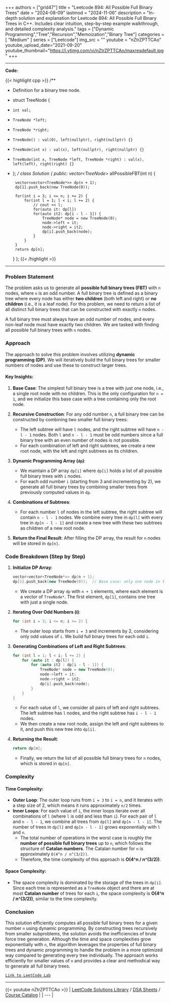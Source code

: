 
+++
authors = ["grid47"]
title = "Leetcode 894: All Possible Full Binary Trees"
date = "2024-08-09"
lastmod = "2024-11-06"
description = "In-depth solution and explanation for Leetcode 894: All Possible Full Binary Trees in C++. Includes clear intuition, step-by-step example walkthrough, and detailed complexity analysis."
tags = ["Dynamic Programming","Tree","Recursion","Memoization","Binary Tree"]
categories = [
    "Medium"
]
series = ["Leetcode"]
img_src = ""
youtube = "nZtrZPTTCAo"
youtube_upload_date="2021-09-20"
youtube_thumbnail="https://i.ytimg.com/vi/nZtrZPTTCAo/maxresdefault.jpg"
+++



---
**Code:**

{{< highlight cpp >}}
/**
 * Definition for a binary tree node.
 * struct TreeNode {
 *     int val;
 *     TreeNode *left;
 *     TreeNode *right;
 *     TreeNode() : val(0), left(nullptr), right(nullptr) {}
 *     TreeNode(int x) : val(x), left(nullptr), right(nullptr) {}
 *     TreeNode(int x, TreeNode *left, TreeNode *right) : val(x), left(left), right(right) {}
 * };
 */
class Solution {
public:
    vector<TreeNode*> allPossibleFBT(int n) {
        
        vector<vector<TreeNode*>> dp(n + 1);
        dp[1].push_back(new TreeNode(0));

        for(int i = 3; i <= n; i += 2) {
            for(int l = 1; l < i; l += 2) {
                // cout << l;
                for(auto it: dp[l])
                for(auto it2: dp[i - l - 1]) {
                    TreeNode* node = new TreeNode(0);
                    node->left = it;
                    node->right = it2;
                    dp[i].push_back(node);
                }
            }
        }
        return dp[n];        
    }
};
{{< /highlight >}}
---

### Problem Statement

The problem asks us to generate all **possible full binary trees (FBT)** with `n` nodes, where `n` is an odd number. A full binary tree is defined as a binary tree where every node has either **two children** (both left and right) or **no children** (i.e., it is a leaf node). For this problem, we need to return a list of all distinct full binary trees that can be constructed with exactly `n` nodes.

A full binary tree must always have an odd number of nodes, and every non-leaf node must have exactly two children. We are tasked with finding all possible full binary trees with `n` nodes.

### Approach

The approach to solve this problem involves utilizing **dynamic programming (DP)**. We will iteratively build the full binary trees for smaller numbers of nodes and use these to construct larger trees.

#### Key Insights:
1. **Base Case**: The simplest full binary tree is a tree with just one node, i.e., a single root node with no children. This is the only configuration for `n = 1`, and we initialize this base case with a tree containing only the root node.
  
2. **Recursive Construction**: For any odd number `n`, a full binary tree can be constructed by combining two smaller full binary trees:
   - The left subtree will have `l` nodes, and the right subtree will have `n - l - 1` nodes. Both `l` and `n - l - 1` must be odd numbers since a full binary tree with an even number of nodes is not possible.
   - For each combination of left and right subtrees, we create a new root node, with the left and right subtrees as its children.

3. **Dynamic Programming Array (`dp`)**:
   - We maintain a DP array `dp[i]` where `dp[i]` holds a list of all possible full binary trees with `i` nodes.
   - For each odd number `i` (starting from 3 and incrementing by 2), we generate all full binary trees by combining smaller trees from previously computed values in `dp`.

4. **Combinations of Subtrees**:
   - For each number `l` of nodes in the left subtree, the right subtree will contain `n - l - 1` nodes. We combine every tree in `dp[l]` with every tree in `dp[n - l - 1]` and create a new tree with these two subtrees as children of a new root node.

5. **Return the Final Result**: After filling the DP array, the result for `n` nodes will be stored in `dp[n]`.

### Code Breakdown (Step by Step)

1. **Initialize DP Array**:
   ```cpp
   vector<vector<TreeNode*>> dp(n + 1);
   dp[1].push_back(new TreeNode(0));  // Base case: only one node in the tree.
   ```
   - We create a DP array `dp` with `n + 1` elements, where each element is a vector of `TreeNode*`. The first element, `dp[1]`, contains one tree with just a single node.

2. **Iterating Over Odd Numbers (i)**:
   ```cpp
   for (int i = 3; i <= n; i += 2) {
   ```
   - The outer loop starts from `i = 3` and increments by 2, considering only odd values of `i`. We build full binary trees for each odd `i`.

3. **Generating Combinations of Left and Right Subtrees**:
   ```cpp
   for (int l = 1; l < i; l += 2) {
       for (auto it : dp[l]) {
           for (auto it2 : dp[i - l - 1]) {
               TreeNode* node = new TreeNode(0);
               node->left = it;
               node->right = it2;
               dp[i].push_back(node);
           }
       }
   }
   ```
   - For each value of `l`, we consider all pairs of left and right subtrees. The left subtree has `l` nodes, and the right subtree has `i - l - 1` nodes.
   - We then create a new root node, assign the left and right subtrees to it, and push this new tree into `dp[i]`.

4. **Returning the Result**:
   ```cpp
   return dp[n];
   ```
   - Finally, we return the list of all possible full binary trees for `n` nodes, which is stored in `dp[n]`.

### Complexity

#### Time Complexity:
- **Outer Loop**: The outer loop runs from `i = 3` to `i = n`, and it iterates with a step size of 2, which means it runs approximately `n/2` times.
- **Inner Loops**: For each value of `i`, the inner loops iterate over all combinations of `l` (where `l` is odd and less than `i`). For each pair of `l` and `n - l - 1`, we combine all trees from `dp[l]` and `dp[n - l - 1]`. The number of trees in `dp[l]` and `dp[n - l - 1]` grows exponentially with `l` and `n`.
  - The total number of operations in the worst case is roughly the **number of possible full binary trees** up to `n`, which follows the structure of **Catalan numbers**. The Catalan number for `n` is approximately `O(4^n / n^(3/2))`.
  - Therefore, the time complexity of this approach is **O(4^n / n^(3/2))**.

#### Space Complexity:
- The space complexity is dominated by the storage of the trees in `dp[i]`. Since each tree is represented as a `TreeNode` object and there are at most **Catalan number** of trees for each `i`, the space complexity is **O(4^n / n^(3/2))**, similar to the time complexity.

### Conclusion

This solution efficiently computes all possible full binary trees for a given number `n` using dynamic programming. By constructing trees recursively from smaller subproblems, the solution avoids the inefficiencies of brute force tree generation. Although the time and space complexities grow exponentially with `n`, the algorithm leverages the properties of full binary trees and dynamic programming to handle the problem in a more optimized way compared to generating every tree individually. The approach works efficiently for smaller values of `n` and provides a clear and methodical way to generate all full binary trees.

[`Link to LeetCode Lab`](https://leetcode.com/problems/all-possible-full-binary-trees/description/)

---
{{< youtube nZtrZPTTCAo >}}
| [LeetCode Solutions Library](https://grid47.xyz/leetcode/) / [DSA Sheets](https://grid47.xyz/sheets/) / [Course Catalog](https://grid47.xyz/courses/) |
| --- |
